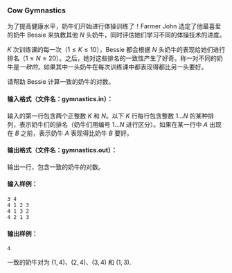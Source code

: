 ### Cow Gymnastics

为了提高健康水平，奶牛们开始进行体操训练了！Farmer John 选定了他最喜爱的奶牛 Bessie 来执教其他 $N$ 头奶牛，同时评估她们学习不同的体操技术的进度。

$K$ 次训练课的每一次（$1 \leq K \leq 10$），Bessie 都会根据 $N$ 头奶牛的表现给她们进行排名（$1 \leq N \leq 20$）。之后，她对这些排名的一致性产生了好奇。称一对不同的奶牛是*一致的*，如果其中一头奶牛在每次训练课中都表现得都比另一头要好。

请帮助 Bessie 计算一致的奶牛的对数。



#### 输入格式（文件名：gymnastics.in）：

输入的第一行包含两个正整数 $K$ 和 $N$。以下 $K$ 行每行包含整数 $1 \ldots N$ 的某种排列，表示奶牛们的排名（奶牛们用编号 $1 \ldots N$ 进行区分）。如果在某一行中 $A$ 出现在 $B$ 之前，表示奶牛 $A$ 表现得比奶牛 $B$ 要好。



#### 输出格式（文件名：gymnastics.out）：

输出一行，包含一致的奶牛的对数。

#### 输入样例：

```
3 4
4 1 2 3
4 1 3 2
4 2 1 3
```

#### 输出样例：

```
4
```

一致的奶牛对为 $(1,4)$、$(2,4)$、$(3,4)$ 和 $(1,3)$.